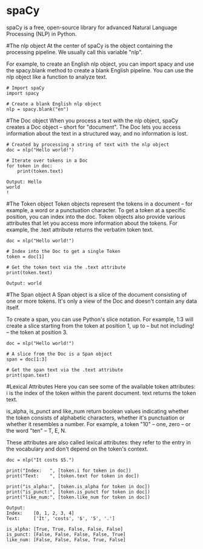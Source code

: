 # spaCy

spaCy is a free, open-source library for advanced Natural Language Processing (NLP) in Python.

#The nlp object
At the center of spaCy is the object containing the processing pipeline. We usually call this variable "nlp".

For example, to create an English nlp object, you can import spacy and use the spacy.blank method to create a blank English pipeline. You can use the nlp object like a function to analyze text.

```
# Import spaCy
import spacy

# Create a blank English nlp object
nlp = spacy.blank("en")
```

#The Doc object
When you process a text with the nlp object, spaCy creates a Doc object – short for "document". The Doc lets you access information about the text in a structured way, and no information is lost.
```
# Created by processing a string of text with the nlp object
doc = nlp("Hello world!")

# Iterate over tokens in a Doc
for token in doc:
    print(token.text)
```
```
Output: Hello
world
!
```

#The Token object
Token objects represent the tokens in a document – for example, a word or a punctuation character.
To get a token at a specific position, you can index into the doc.
Token objects also provide various attributes that let you access more information about the tokens. For example, the .text attribute returns the verbatim token text.

```
doc = nlp("Hello world!")

# Index into the Doc to get a single Token
token = doc[1]

# Get the token text via the .text attribute
print(token.text)
```
```
Output: world
```

#The Span object
A Span object is a slice of the document consisting of one or more tokens. It's only a view of the Doc and doesn't contain any data itself.

To create a span, you can use Python's slice notation. For example, 1:3 will create a slice starting from the token at position 1, up to – but not including! – the token at position 3.
```
doc = nlp("Hello world!")

# A slice from the Doc is a Span object
span = doc[1:3]

# Get the span text via the .text attribute
print(span.text)
```

#Lexical Attributes
Here you can see some of the available token attributes:
i is the index of the token within the parent document.
text returns the token text.

is_alpha, is_punct and like_num return boolean values indicating whether the token consists of alphabetic characters, whether it's punctuation or whether it resembles a number. For example, a token "10" – one, zero – or the word "ten" – T, E, N.

These attributes are also called lexical attributes: they refer to the entry in the vocabulary and don't depend on the token's context.
```
doc = nlp("It costs $5.")
```
```
print("Index:   ", [token.i for token in doc])
print("Text:    ", [token.text for token in doc])

print("is_alpha:", [token.is_alpha for token in doc])
print("is_punct:", [token.is_punct for token in doc])
print("like_num:", [token.like_num for token in doc])
```
```
Output: 
Index:    [0, 1, 2, 3, 4]
Text:     ['It', 'costs', '$', '5', '.']

is_alpha: [True, True, False, False, False]
is_punct: [False, False, False, False, True]
like_num: [False, False, False, True, False]
```


